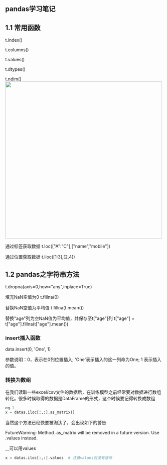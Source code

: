 pandas学习笔记
---

## 1.1 常用函数
t.index()

t.columns()

t.values()

t.dtypes()

t.ndim()
<img src="https://github.com/MemorialCheng/EverybodyEveryday/blob/master/数据科学/images/pandas01.png" width = "500">

通过标签获取数据
t.loc(["A":"C"],["name","mobile"])

通过位置获取数据
t.iloc([1:3],[2,4])

## 1.2 pandas之字符串方法

t.dropna(axis=0,how="any",inplace=True)

填充NaN空值为0
t.fillna(0)

替换NaN空值为平均值
t.fillna(t.mean())

替换"age"列为空NaN值为平均值，并保存至t["age"]列
t["age"] = t["age"].fillna(t["age"].mean())


### insert插入函数

data.insert(0, 'One', 1)

参数说明：0，表示在0列位置插入; 'One'表示插入的这一列命为One; 1 表示插入的值。

### 转换为数组
在我们读取一些excel/csv文件的数据后，在训练模型之前经常要对数据进行数组转化。很多时候取得的数据是DataFrame的形式，这个时候要记得转换成数组
```py
eg.1
x = datas.iloc[:,:].as_matrix()
```
当然这个方法已经快要被淘汰了，会出现如下的警告

FutureWarning: Method .as_matrix will be removed in a future version. Use .values instead.

__可以用values
```py
x = datas.iloc[:,:].values  # 注意values后没有括号
```
